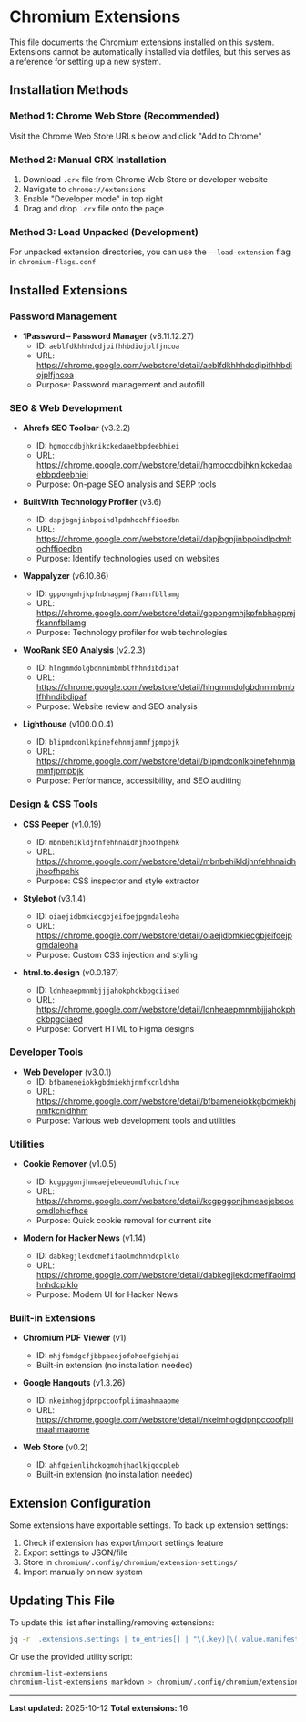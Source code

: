 # Chromium Extensions

This file documents the Chromium extensions installed on this system. Extensions cannot be automatically installed via dotfiles, but this serves as a reference for setting up a new system.

## Installation Methods

### Method 1: Chrome Web Store (Recommended)
Visit the Chrome Web Store URLs below and click "Add to Chrome"

### Method 2: Manual CRX Installation
1. Download `.crx` file from Chrome Web Store or developer website
2. Navigate to `chrome://extensions`
3. Enable "Developer mode" in top right
4. Drag and drop `.crx` file onto the page

### Method 3: Load Unpacked (Development)
For unpacked extension directories, you can use the `--load-extension` flag in `chromium-flags.conf`

## Installed Extensions

### Password Management
- **1Password – Password Manager** (v8.11.12.27)
  - ID: `aeblfdkhhhdcdjpifhhbdiojplfjncoa`
  - URL: https://chrome.google.com/webstore/detail/aeblfdkhhhdcdjpifhhbdiojplfjncoa
  - Purpose: Password management and autofill

### SEO & Web Development
- **Ahrefs SEO Toolbar** (v3.2.2)
  - ID: `hgmoccdbjhknikckedaaebbpdeebhiei`
  - URL: https://chrome.google.com/webstore/detail/hgmoccdbjhknikckedaaebbpdeebhiei
  - Purpose: On-page SEO analysis and SERP tools

- **BuiltWith Technology Profiler** (v3.6)
  - ID: `dapjbgnjinbpoindlpdmhochffioedbn`
  - URL: https://chrome.google.com/webstore/detail/dapjbgnjinbpoindlpdmhochffioedbn
  - Purpose: Identify technologies used on websites

- **Wappalyzer** (v6.10.86)
  - ID: `gppongmhjkpfnbhagpmjfkannfbllamg`
  - URL: https://chrome.google.com/webstore/detail/gppongmhjkpfnbhagpmjfkannfbllamg
  - Purpose: Technology profiler for web technologies

- **WooRank SEO Analysis** (v2.2.3)
  - ID: `hlngmmdolgbdnnimbmblfhhndibdipaf`
  - URL: https://chrome.google.com/webstore/detail/hlngmmdolgbdnnimbmblfhhndibdipaf
  - Purpose: Website review and SEO analysis

- **Lighthouse** (v100.0.0.4)
  - ID: `blipmdconlkpinefehnmjammfjpmpbjk`
  - URL: https://chrome.google.com/webstore/detail/blipmdconlkpinefehnmjammfjpmpbjk
  - Purpose: Performance, accessibility, and SEO auditing

### Design & CSS Tools
- **CSS Peeper** (v1.0.19)
  - ID: `mbnbehikldjhnfehhnaidhjhoofhpehk`
  - URL: https://chrome.google.com/webstore/detail/mbnbehikldjhnfehhnaidhjhoofhpehk
  - Purpose: CSS inspector and style extractor

- **Stylebot** (v3.1.4)
  - ID: `oiaejidbmkiecgbjeifoejpgmdaleoha`
  - URL: https://chrome.google.com/webstore/detail/oiaejidbmkiecgbjeifoejpgmdaleoha
  - Purpose: Custom CSS injection and styling

- **html.to.design** (v0.0.187)
  - ID: `ldnheaepmnmbjjjahokphckbpgciiaed`
  - URL: https://chrome.google.com/webstore/detail/ldnheaepmnmbjjjahokphckbpgciiaed
  - Purpose: Convert HTML to Figma designs

### Developer Tools
- **Web Developer** (v3.0.1)
  - ID: `bfbameneiokkgbdmiekhjnmfkcnldhhm`
  - URL: https://chrome.google.com/webstore/detail/bfbameneiokkgbdmiekhjnmfkcnldhhm
  - Purpose: Various web development tools and utilities

### Utilities
- **Cookie Remover** (v1.0.5)
  - ID: `kcgpggonjhmeaejebeoeomdlohicfhce`
  - URL: https://chrome.google.com/webstore/detail/kcgpggonjhmeaejebeoeomdlohicfhce
  - Purpose: Quick cookie removal for current site

- **Modern for Hacker News** (v1.14)
  - ID: `dabkegjlekdcmefifaolmdhnhdcplklo`
  - URL: https://chrome.google.com/webstore/detail/dabkegjlekdcmefifaolmdhnhdcplklo
  - Purpose: Modern UI for Hacker News

### Built-in Extensions
- **Chromium PDF Viewer** (v1)
  - ID: `mhjfbmdgcfjbbpaeojofohoefgiehjai`
  - Built-in extension (no installation needed)

- **Google Hangouts** (v1.3.26)
  - ID: `nkeimhogjdpnpccoofpliimaahmaaome`
  - URL: https://chrome.google.com/webstore/detail/nkeimhogjdpnpccoofpliimaahmaaome

- **Web Store** (v0.2)
  - ID: `ahfgeienlihckogmohjhadlkjgocpleb`
  - Built-in extension (no installation needed)

## Extension Configuration

Some extensions have exportable settings. To back up extension settings:

1. Check if extension has export/import settings feature
2. Export settings to JSON/file
3. Store in `chromium/.config/chromium/extension-settings/`
4. Import manually on new system

## Updating This File

To update this list after installing/removing extensions:

```bash
jq -r '.extensions.settings | to_entries[] | "\(.key)|\(.value.manifest.name // "Unknown")|\(.value.manifest.version // "unknown")"' ~/.config/chromium/Default/Preferences 2>/dev/null | sort -t'|' -k2
```

Or use the provided utility script:

```bash
chromium-list-extensions
chromium-list-extensions markdown > chromium/.config/chromium/extensions.md
```

---

**Last updated:** 2025-10-12
**Total extensions:** 16

